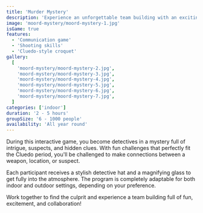 ```yaml
---
title: 'Murder Mystery'
description: 'Experience an unforgettable team building with an exciting murder mystery in Cluedo style!'
image: 'moord-mystery/moord-mystery-1.jpg'
isGame: true
features:
  - 'Communication game'
  - 'Shooting skills'
  - 'Cluedo-style croquet'
gallery:
  [
    'moord-mystery/moord-mystery-2.jpg',
    'moord-mystery/moord-mystery-3.jpg',
    'moord-mystery/moord-mystery-4.jpg',
    'moord-mystery/moord-mystery-5.jpg',
    'moord-mystery/moord-mystery-6.jpg',
    'moord-mystery/moord-mystery-7.jpg',
  ]
categories: ['indoor']
duration: '2 - 5 hours'
groupSize: '6 - 1000 people'
availability: 'All year round'
---
```


During this interactive game, you become detectives in a mystery full of intrigue, suspects, and hidden clues. With fun challenges that perfectly fit the Cluedo period, you'll be challenged to make connections between a weapon, location, or suspect.

Each participant receives a stylish detective hat and a magnifying glass to get fully into the atmosphere. The program is completely adaptable for both indoor and outdoor settings, depending on your preference.

Work together to find the culprit and experience a team building full of fun, excitement, and collaboration!
